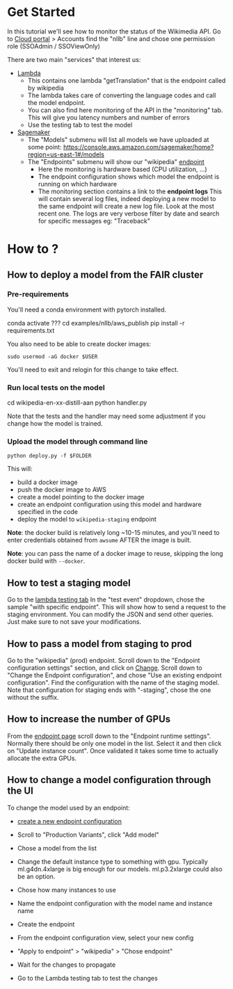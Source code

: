 # Get Started

In this tutorial we'll see how to monitor the status of the Wikimedia API.
Go to [Cloud portal](https://www.internalfb.com/cloudportal) > Accounts
find the "nllb" line and chose one permission role (SSOAdmin / SSOViewOnly)

There are two main "services" that interest us:

* [Lambda](https://console.aws.amazon.com/lambda/home?region=us-east-1#/functions)
    * This contains one lambda "getTranslation" that is the endpoint called by wikipedia
    * The lambda takes care of converting the language codes and call the model
    endpoint.
    * You can also find here monitoring of the API in the "monitoring" tab.
    This will give you latency numbers and number of errors
    * Use the testing tab to test the model
* [Sagemaker](https://console.aws.amazon.com/sagemaker/home?region=us-east-1#)
    * The "Models" submenu will list all models we have uploaded at some point:
        https://console.aws.amazon.com/sagemaker/home?region=us-east-1#/models
    * The "Endpoints" submenu will show our "wikipedia" [endpoint](https://console.aws.amazon.com/sagemaker/home?region=us-east-1#/endpoints/wikipedia)
        * Here the monitoring is hardware based (CPU utilization, ...)
        * The endpoint configuration shows which model the endpoint is running on  which hardware
        * The monitoring section contains a link to the **endpoint logs**
            This will contain several log files, indeed deploying a new model to the same
            endpoint will create a new log file. Look at the most recent one.
            The logs are very verbose filter by date and search for specific messages eg: "Traceback"


# How to ?

## How to deploy a model from the FAIR cluster

### Pre-requirements

You'll need a conda environment with pytorch installed.

conda activate ???
cd examples/nllb/aws_publish
pip install -r requirements.txt

You also need to be able to create docker images:

`sudo usermod -aG docker $USER`

You'll need to exit and relogin for this change to take effect.

### Run local tests on the model

cd wikipedia-en-xx-distill-aan
python handler.py

Note that the tests and the handler may need some adjustment 
if you change how the model is trained.

### Upload the model through command line

`python deploy.py -f $FOLDER`

This will:
* build a docker image
* push the docker image to AWS
* create a model pointing to the docker image
* create an endpoint configuration using this model and hardware specified in the code
* deploy the model to `wikipedia-staging` endpoint

**Note**: the docker build is relatively long ~10-15 minutes, and you'll need to enter credentials obtained from `awsume` AFTER the image is built.

**Note**: you can pass the name of a docker image to reuse, 
skipping the long docker build with `--docker`. 

## How to test a staging model

Go to the [lambda testing tab](https://console.aws.amazon.com/lambda/home?region=us-east-1#/functions/getTranslation?tab=testing)
In the "test event" dropdown, chose the sample "with specific endpoint".
This will show how to send a request to the staging environment.
You can modify the JSON and send other queries. 
Just make sure to not save your modifications.


## How to pass a model from staging to prod

Go to the "wikipedia" (prod) endpoint.
Scroll down to the "Endpoint configuration settings" section,
and click on [Change](https://console.aws.amazon.com/sagemaker/home?region=us-east-1#/endpoints/wikipedia/edit).
Scroll down to "Change the Endpoint configuration", and chose "Use an existing endpoint configuration".
Find the configuration with the name of the staging model.
Note that configuration for staging ends with "-staging", 
chose the one without the suffix.


## How to increase the number of GPUs

From the [endpoint page](https://console.aws.amazon.com/sagemaker/home?region=us-east-1#/endpoints/wikipedia)
scroll down to the "Endpoint runtime settings".
Normally there should be only one model in the list.
Select it and then click on "Update instance count".
Once validated it takes some time to actually allocate the extra GPUs.

## How to change a model configuration through the UI

To change the model used by an endpoint:
* [create a new endpoint configuration](https://console.aws.amazon.com/sagemaker/home?region=us-east-1#/endpointConfig/create)

* Scroll to "Production Variants", click "Add model"
* Chose a model from the list
* Change the default instance type to something with gpu. 
Typically ml.g4dn.4xlarge is big enough for our models.
ml.p3.2xlarge could also be an option.
* Chose how many instances to use
* Name the endpoint configuration with the model name and instance name
* Create the endpoint
* From the endpoint configuration view, select your new config
* "Apply to endpoint" > "wikipedia" > "Chose endpoint"
* Wait for the changes to propagate
* Go to the Lambda testing tab to test the changes
